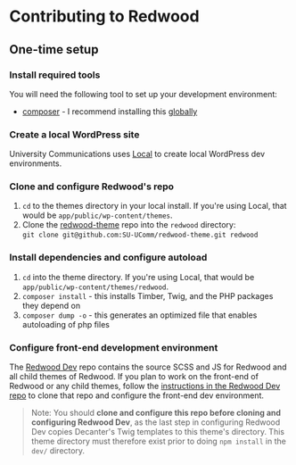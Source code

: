 # Contributing to Redwood

## One-time setup

### Install required tools
You will need the following tool to set up your development environment:
* [composer](https://getcomposer.org/doc/00-intro.md#installation-linux-unix-osx) -
  I recommend installing this [globally](https://getcomposer.org/doc/00-intro.md#globally)

### Create a local WordPress site
University Communications uses [Local](https://localwp.com/) to create local WordPress dev environments.

### Clone and configure Redwood's repo
1. `cd` to the themes directory in your local install. If you're using Local, that would be
     `app/public/wp-content/themes`.
1. Clone the [redwood-theme](https://github.com/SU-UComm/redwood-theme) repo into the `redwood` directory:  
   `git clone git@github.com:SU-UComm/redwood-theme.git redwood`

### Install dependencies and configure autoload
1. `cd` into the theme directory. If you're using Local, that would be
   `app/public/wp-content/themes/redwood`.
1. `composer install` - this installs Timber, Twig, and the PHP packages they depend on
1. `composer dump -o` - this generates an optimized file that enables autoloading of php files

### Configure front-end development environment
The [Redwood Dev](https://github.com/SU-UComm/redwood-dev) repo contains the source SCSS
and JS for Redwood and all child themes of Redwood. If you plan to work on the front-end
of Redwood or any child themes, follow the
[instructions in the Redwood Dev repo](https://github.com/SU-UComm/redwood-dev)
to clone that repo and configure the front-end dev environment.

> Note: You should **clone and configure this repo before cloning and configuring
> Redwood Dev**, as the last step in configuring Redwood Dev copies Decanter's
> Twig templates to this theme's directory. This theme directory must therefore
> exist prior to doing `npm install` in the `dev/` directory.